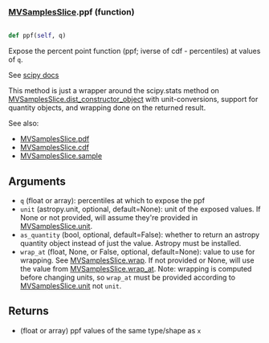 ### [MVSamplesSlice](MVSamplesSlice.md).ppf (function)


```py

def ppf(self, q)

```



Expose the percent point function (ppf; iverse of cdf - percentiles) at
values of `q`.

See [scipy docs](https://docs.scipy.org/doc/scipy/reference/generated/scipy.stats.rv_continuous.ppf.html)

This method is just a wrapper around the scipy.stats method on
[MVSamplesSlice.dist_constructor_object](MVSamplesSlice.dist_constructor_object.md) with unit-conversions, support for
quantity objects, and wrapping done on the returned result.

See also:

* [MVSamplesSlice.pdf](MVSamplesSlice.pdf.md)
* [MVSamplesSlice.cdf](MVSamplesSlice.cdf.md)
* [MVSamplesSlice.sample](MVSamplesSlice.sample.md)

Arguments
----------
* `q` (float or array): percentiles at which to expose the ppf
* `unit` (astropy.unit, optional, default=None): unit of the exposed
    values.  If None or not provided, will assume they're provided in
    [MVSamplesSlice.unit](MVSamplesSlice.unit.md).
* `as_quantity` (bool, optional, default=False): whether to return an
    astropy quantity object instead of just the value.  Astropy must
    be installed.
* `wrap_at` (float, None, or False, optional, default=None): value to
    use for wrapping.  See [MVSamplesSlice.wrap](MVSamplesSlice.wrap.md).  If not provided or None,
    will use the value from [MVSamplesSlice.wrap_at](MVSamplesSlice.wrap_at.md).  Note: wrapping is
    computed before changing units, so `wrap_at` must be provided
    according to [MVSamplesSlice.unit](MVSamplesSlice.unit.md) not `unit`.

Returns
---------
* (float or array) ppf values of the same type/shape as `x`

